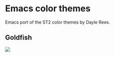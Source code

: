 # Emacs color themes

Emacs port of the ST2 color themes by Dayle Rees.

## Goldfish

![](https://raw.github.com/owainlewis/emacs-color-themes/master/previews/goldfish.png?login=owainlewis&token=c1767692aa50fb99a938da1dbef49066)

